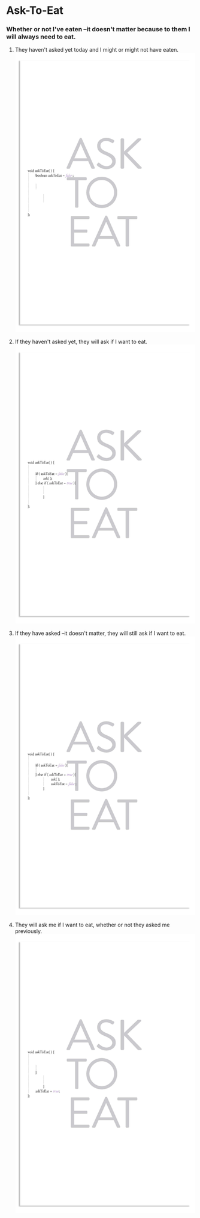 # Ask-To-Eat
### Whether or not I've eaten –it doesn't matter because to them I will always need to eat.
 
 1. They haven't asked yet today and I might or might not have eaten. 
 ![](images/PseudoCodeMom_152601_AskToEat_Page_00.jpg)
 
 2. If they haven't asked yet, they will ask if I want to eat. 
 ![](images/PseudoCodeMom_152601_AskToEat_Page_01.jpg)
 
 3. If they have asked –it doesn't matter, they will still ask if I want to eat.
 ![](images/PseudoCodeMom_152601_AskToEat_Page_02.jpg)
 
 4. They will ask me if I want to eat, whether or not they asked me previously.
 ![](images/PseudoCodeMom_152601_AskToEat_Page_03.jpg)
 

